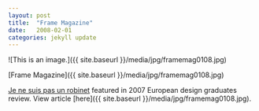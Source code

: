 ```yaml
---
layout: post
title:  "Frame Magazine"
date:   2008-02-01
categories: jekyll update
---
```

![This is an image.]({{ site.baseurl }}/media/jpg/framemag0108.jpg)

[Frame Magazine]({{ site.baseurl }}/media/jpg/framemag0108.jpg)

[Je ne suis pas un robinet](robinet1.html) featured in 2007 European design graduates review.  View article [here]({{ site.baseurl }}/media/jpg/framemag0108.jpg).
